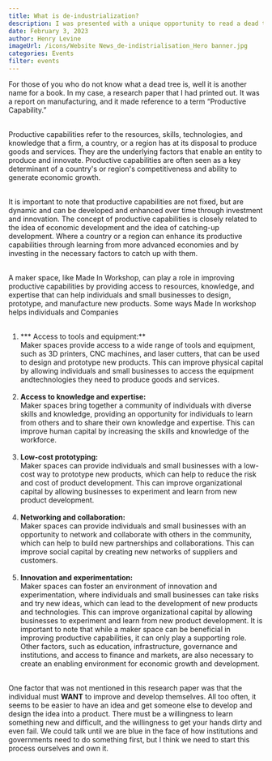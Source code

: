 ```yaml
---
title: What is de-industrialization?
description: I was presented with a unique opportunity to read a dead tree while flying to and from Cape Town this month. 
date: February 3, 2023
author: Henry Levine
imageUrl: /icons/Website News_de-indistrialisation_Hero banner.jpg
categories: Events
filter: events
---
```


For those of you who do not know what a dead tree is, well it is another name for a book. In my case, a research paper that I had printed out. It was a report on manufacturing, and it made reference to a term “Productive Capability.”<br/><br/>

Productive capabilities refer to the resources, skills, technologies, and knowledge that a firm, a country, or a region has at its disposal to produce goods and services. They are the underlying factors that enable an entity to produce and innovate. Productive capabilities are often seen as a key determinant of a country's or region's competitiveness and ability to generate economic growth.<br/><br/>

It is important to note that productive capabilities are not fixed, but are dynamic and can be developed and enhanced over time through investment and innovation. The concept of productive capabilities is closely related to the idea of economic development and the idea of catching-up development. Where a country or a region can enhance its productive capabilities through learning from more advanced economies and by investing in the necessary factors to catch up with them.<br/><br/>

A maker space, like Made In Workshop, can play a role in improving productive capabilities by providing access to resources, knowledge, and expertise that can help 
individuals and small businesses to design, prototype, and manufacture new products. Some ways Made In workshop helps individuals and Companies<br/><br/>

1. *** Access to tools and equipment:**<br/>
Maker spaces provide access to a wide range of tools and equipment, such as 3D printers, CNC machines, and laser cutters, that can be used to design and prototype new products. This can improve physical capital by allowing individuals and small businesses to access the equipment andtechnologies they need to produce goods and services.<br/><br/>
2. **Access to knowledge and expertise:** <br/>Maker spaces bring together a community of individuals with diverse skills and knowledge, providing an opportunity for individuals to learn from others and to share their own knowledge and expertise. This can improve human capital by increasing the skills and knowledge of the workforce.<br/><br/>
3. **Low-cost prototyping:** <br/>Maker spaces can provide individuals and small businesses with a low-cost way to prototype new products, which can help to reduce the risk and cost of product development. This can improve organizational capital by allowing businesses to experiment and learn from new product development.<br/><br/>
4. **Networking and collaboration:** <br/>Maker spaces can provide individuals and small businesses with an opportunity to network and collaborate with others in the community, which can help to build new partnerships and collaborations. This can improve social capital by creating new networks of suppliers and customers.<br/><br/>
5. **Innovation and experimentation:**<br/>
Maker spaces can foster an environment of innovation and experimentation, where individuals and small businesses can take risks and try new ideas, which can lead to the development of new products and technologies. This can improve organizational capital by allowing businesses to experiment and learn from new product development. It is important to note that while a maker space can be beneficial in improving productive capabilities, it can only play a supporting role. Other factors, such as education, infrastructure, governance and institutions, and access to finance and markets, are also necessary to create an enabling environment for economic growth and development.<br/><br/>

One factor that was not mentioned in this research paper was that the individual must **WANT** to improve and develop themselves. All too often, it seems to be easier
to have an idea and get someone else to develop and design the idea into a product. There must be a willingness to learn something new and difficult, and the willingness to get your hands dirty and even fail. We could talk until we are blue in the face of how institutions and governments need to do something first, but I think we need to start 
this process ourselves and own it.